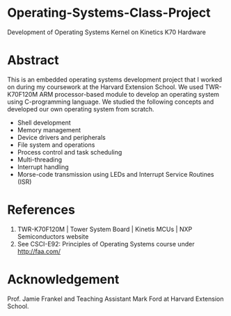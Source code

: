 # Operating-Systems-Class-Project
Development of Operating Systems Kernel on Kinetics K70 Hardware

# Abstract
This is an embedded operating systems development project that I worked on during my coursework at the Harvard Extension School. We used TWR-K70F120M ARM processor-based module to develop an operating system using C-programming language. We studied the following concepts and developed our own operating system from scratch. 

- Shell development
- Memory management
- Device drivers and peripherals
- File system and operations
- Process control and task scheduling
- Multi-threading
- Interrupt handling
- Morse-code transmission using LEDs and Interrupt Service Routines (ISR)

# References
1)	TWR-K70F120M | Tower System Board | Kinetis MCUs | NXP Semiconductors website
2)	See CSCI-E92: Principles of Operating Systems course under http://faa.com/

# Acknowledgement
Prof. Jamie Frankel and Teaching Assistant Mark Ford at Harvard Extension School.
